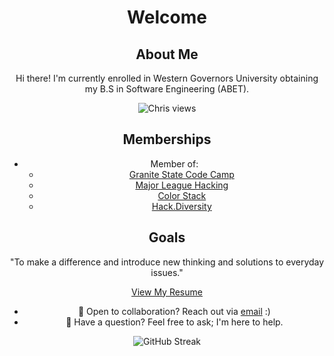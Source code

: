 <div style="text-align: center;">

# Welcome


## About Me

Hi there! I'm currently enrolled in Western Governors University obtaining my B.S in Software Engineering (ABET). 

![Chris views](https://komarev.com/ghpvc/?username=ChristopherAlphonsee&style=for-the-badge)



## Memberships

- Member of:
  - [Granite State Code Camp](https://www.granitestatecodecamp.org/)
  - [Major League Hacking](https://mlh.io/)
  - [Color Stack](https://www.colorstack.org/)
  - [Hack.Diversity](https://www.hackdiversity.com/)



## Goals

"To make a difference and introduce new thinking and solutions to everyday issues."



[View My Resume](https://christopheralphonse.com/Christopher_Alphonse_Resume.pdf)

- 💼 Open to collaboration? Reach out via [email](mailto:chris.freelance.dev@gmail.com) :)
- 💬 Have a question? Feel free to ask; I'm here to help.



![GitHub Streak](https://github-readme-stats.vercel.app/api?username=christopheralphonse&show_icons=true&include_all_commits=true&theme=tokyonight&hide_border=false&hide=issues&count_private=true)

</div>
